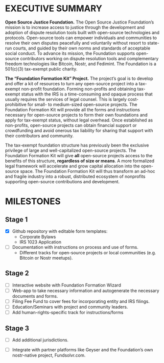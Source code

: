 # EXECUTIVE SUMMARY
**Open Source Justice Foundation.**  The Open Source Justice Foundation’s mission is to increase access to justice through the development and adoption of dispute resolution tools built with open-source technologies and protocols.  Open-source tools can empower individuals and communities to resolve their own disputes peacefully and voluntarily without resort to state-run courts, and guided by their own norms and standards of acceptable social conduct.  To advance its mission, the Foundation supports open-source contributors working on dispute resolution tools and complementary freedom technologies like Bitcoin, Nostr, and Fedimint.  The Foundation is a 501(c)(3) tax-exempt public charity.


**The “Foundation Formation Kit” Project.**  The project’s goal is to develop and offer a kit of resources to turn any open-source project into a tax-exempt non-profit foundation.  Forming non-profits and obtaining tax-exempt status with the IRS is a time-consuming and opaque process that usually requires the services of legal counsel.  This is largely cost-prohibitive for small- to medium-sized open-source projects.  The Foundation Formation Kit will provide all the forms and instructions necessary for open-source projects to form their own foundations and apply for tax-exempt status, without legal overhead.  Once established as non-profits, open-source projects can obtain financial support or crowdfunding and avoid onerous tax liability for sharing that support with their contributors and community.

The tax-exempt foundation structure has previously been the exclusive privilege of large and well-capitalized open-source projects. The Foundation Formation Kit will give **all** open-source projects access to the benefits of this structure, **regardless of size or means**.  A more formalized legal framework will accelerate and grow capital allocation into the open-source space.  The Foundation Formation Kit will thus transform an ad-hoc and fragile industry into a robust, distributed ecosystem of nonprofits supporting open-source contributions and development.

# MILESTONES
## Stage 1 
- [x] Github repository with editable form templates:
  * Corporate Bylaws
  * IRS 1023 Application
- [ ] Documentation with instructions on process and use of forms.
  * Different tracks for open-source projects or local communities (e.g. Bitcoin or Nostr meetups).

## Stage 2
- [ ] Interactive website with Foundation Formation Wizard 
- [ ] Web-app to take necessary information and autogenerate the necessary documents and forms.
- [ ] Filing Fee Fund to cover fees for incorporating entity and IRS filings.
- [ ] Education/Seminars with project and community leaders.
- [ ] Add human-rights-specific track for instructions/forms

## Stage 3
- [ ] Add additional jurisdictions.
- [ ] Integrate with partner platforms like Geyser and the Foundation’s own nostr-native project, Fundsolvr.com.  

